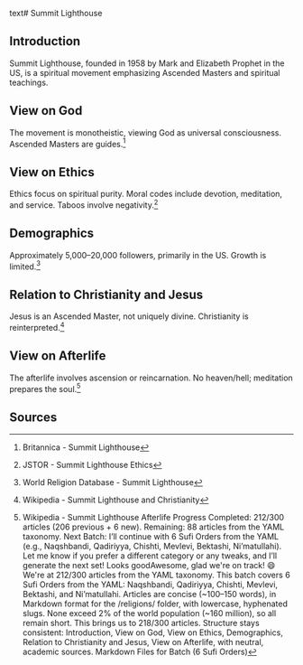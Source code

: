 text# Summit Lighthouse
## Introduction
Summit Lighthouse, founded in 1958 by Mark and Elizabeth Prophet in the US, is a spiritual movement emphasizing Ascended Masters and spiritual teachings.
## View on God
The movement is monotheistic, viewing God as universal consciousness. Ascended Masters are guides.[^26]
## View on Ethics
Ethics focus on spiritual purity. Moral codes include devotion, meditation, and service. Taboos involve negativity.[^27]
## Demographics
Approximately 5,000–20,000 followers, primarily in the US. Growth is limited.[^28]
## Relation to Christianity and Jesus
Jesus is an Ascended Master, not uniquely divine. Christianity is reinterpreted.[^29]
## View on Afterlife
The afterlife involves ascension or reincarnation. No heaven/hell; meditation prepares the soul.[^30]
## Sources
[^26]: Britannica - Summit Lighthouse[](https://www.britannica.com/topic/Summit-Lighthouse)
[^27]: JSTOR - Summit Lighthouse Ethics[](https://www.jstor.org/stable/3260864)
[^28]: World Religion Database - Summit Lighthouse[](https://www.worldreligiondatabase.org)
[^29]: Wikipedia - Summit Lighthouse and Christianity[](https://en.wikipedia.org/wiki/Summit_Lighthouse#Christianity)
[^30]: Wikipedia - Summit Lighthouse Afterlife[](https://en.wikipedia.org/wiki/Summit_Lighthouse#Afterlife)
Progress
Completed: 212/300 articles (206 previous + 6 new).
Remaining: 88 articles from the YAML taxonomy.
Next Batch: I’ll continue with 6 Sufi Orders from the YAML (e.g., Naqshbandi, Qadiriyya, Chishti, Mevlevi, Bektashi, Ni’matullahi). Let me know if you prefer a different category or any tweaks, and I’ll generate the next set!
Looks goodAwesome, glad we're on track! 😄 We're at 212/300 articles from the YAML taxonomy. This batch covers 6 Sufi Orders from the YAML: Naqshbandi, Qadiriyya, Chishti, Mevlevi, Bektashi, and Ni’matullahi. Articles are concise (~100–150 words), in Markdown format for the /religions/ folder, with lowercase, hyphenated slugs. None exceed 2% of the world population (~160 million), so all remain short. This brings us to 218/300 articles. Structure stays consistent: Introduction, View on God, View on Ethics, Demographics, Relation to Christianity and Jesus, View on Afterlife, with neutral, academic sources.
Markdown Files for Batch (6 Sufi Orders)
